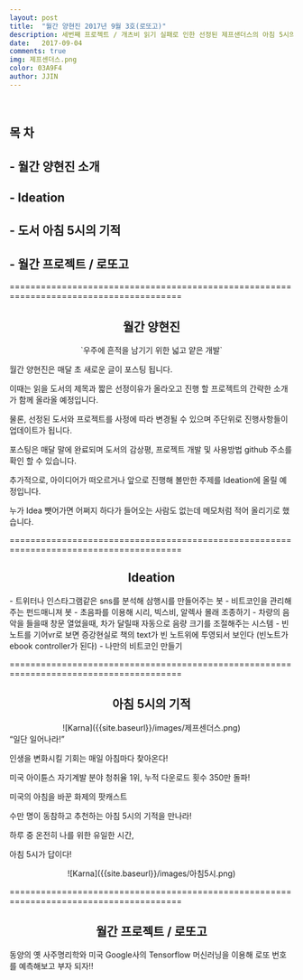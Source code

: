 ```yaml
---
layout: post
title:  "월간 양현진 2017년 9월 3호(로또고)"
description: 세번째 프로젝트 / 개츠비 읽기 실패로 인한 선정된 제프샌더스의 아침 5시의 기적 / 동서고금의 결정체 로또고
date:   2017-09-04
comments: true
img: 제프센더스.png
color: 03A9F4
author: JJIN
---
```

<br>
<h2>목 차 </h2>
<h2>- 월간 양현진 소개</h2>
<h2>- Ideation</h2>
<h2>- 도서 아침 5시의 기적</h2>
<h2>- 월간 프로젝트 / 로또고</h2>

=======================================================================================
<br>
<div style="text-align:center" markdown="1">
<h2>월간 양현진</h2>
`우주에 흔적을 남기기 위한 넓고 얕은 개발`
</div>

월간 양현진은 매달 초 새로운 글이 포스팅 됩니다.

이때는 읽을 도서의 제목과 짧은 선정이유가 올라오고 진행 할 프로젝트의 간략한 소개가 함께 올라올 예정입니다.

물론, 선정된 도서와 프로젝트를 사정에 따라 변경될 수 있으며 주단위로 진행사항들이 업데이트가 됩니다.

포스팅은 매달 말에 완료되며 도서의 감상평, 프로젝트 개발 및 사용방법 github 주소를 확인 할 수 있습니다.

추가적으로, 아이디어가 떠오르거나 앞으로 진행해 볼만한 주제를 Ideation에 올릴 예정입니다.

누가 Idea 뺏어가면 어쩌지 하다가 들어오는 사람도 없는데 메모처럼 적어 올리기로 했습니다.

=======================================================================================
<br>
<div style="text-align:center" markdown="1">
<h2>Ideation</h2>
</div>
 - 트위터나 인스타그램같은 sns를 분석해 삼행시를 만들어주는 봇
 - 비트코인을 관리해주는 펀드매니져 봇
 - 초음파를 이용해 시리, 빅스비, 알렉사 몰래 조종하기
 - 차량의 음악을 들을때 창문 열었을때, 차가 달릴때 자동으로 음량 크기를 조절해주는 시스템 
 - 빈 노트를 기어vr로 보면 증강현실로 책의 text가 빈 노트위에 투영되서 보인다 (빈노트가 ebook controller가 된다)
 - 나만의 비트코인 만들기

=======================================================================================
<br>
<div style="text-align:center" markdown="1">
<h2>아침 5시의 기적</h2>
</div>
<div style="text-align:center" markdown="1">
![Karna]({{site.baseurl}}/images/제프센더스.png)
</div>
“일단 일어나라!”

인생을 변화시킬 기회는 매일 아침마다 찾아온다!


미국 아이튠스 자기계발 분야 청취율 1위, 누적 다운로드 횟수 350만 돌파!

미국의 아침을 바꾼 화제의 팟캐스트

수만 명이 동참하고 추천하는 아침 5시의 기적을 만나라!



하루 중 온전히 나를 위한 유일한 시간, 

아침 5시가 답이다! 

<div style="text-align:center" markdown="1">
![Karna]({{site.baseurl}}/images/아침5시.png)
</div>

=======================================================================================
<br>
<div style="text-align:center" markdown="1">
<h2>월간 프로젝트 / 로또고</h2>
</div>

동양의 옛 사주명리학와 미국 Google사의 Tensorflow 머신러닝을 이용해 로또 번호를 예측해보고 부자 되자!!
